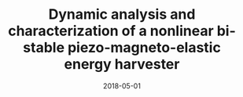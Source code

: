 ---
title: "Dynamic analysis and characterization of a nonlinear bi-stable piezo-magneto-elastic energy harvester"
authors: "J. V. L. L. Peterson, V. G. Lopes, and A. Cunha Jr"
event: "MATEC Web of Conferences"
year: "2018"
volume: "241"
pages: "01001"
doi: "https://doi.org/10.1051/matecconf/201824101001"
pdf: "https://doi.org/10.1051/matecconf/201824101001"
arxiv: 
hal: "https://hal.archives-ouvertes.fr/hal-01730110v3"
image: "GraphicalAbstract_Conf_2018_CSNDD2018.png"
layout: none
date: 2018-05-01
collection: publications
category: conferences
permalink: /publications/ConferencePaper_2018_MATEC
---